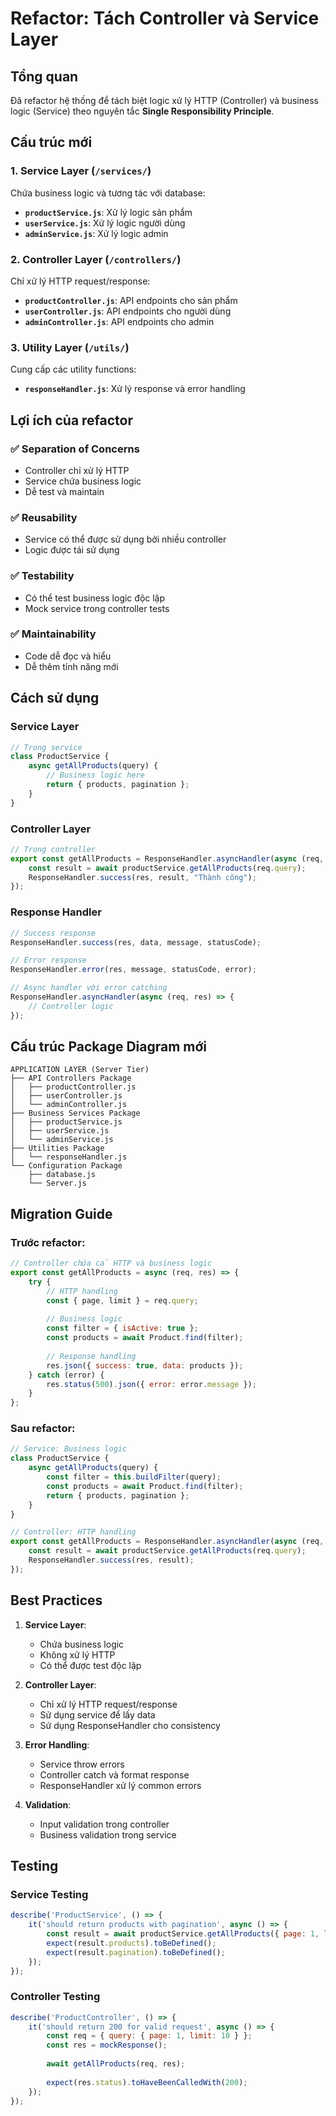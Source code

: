 # Refactor: Tách Controller và Service Layer

## Tổng quan

Đã refactor hệ thống để tách biệt logic xử lý HTTP (Controller) và business logic (Service) theo nguyên tắc **Single Responsibility Principle**.

## Cấu trúc mới

### 1. **Service Layer** (`/services/`)
Chứa business logic và tương tác với database:

- **`productService.js`**: Xử lý logic sản phẩm
- **`userService.js`**: Xử lý logic người dùng  
- **`adminService.js`**: Xử lý logic admin

### 2. **Controller Layer** (`/controllers/`)
Chỉ xử lý HTTP request/response:

- **`productController.js`**: API endpoints cho sản phẩm
- **`userController.js`**: API endpoints cho người dùng
- **`adminController.js`**: API endpoints cho admin

### 3. **Utility Layer** (`/utils/`)
Cung cấp các utility functions:

- **`responseHandler.js`**: Xử lý response và error handling

## Lợi ích của refactor

### ✅ **Separation of Concerns**
- Controller chỉ xử lý HTTP
- Service chứa business logic
- Dễ test và maintain

### ✅ **Reusability**
- Service có thể được sử dụng bởi nhiều controller
- Logic được tái sử dụng

### ✅ **Testability**
- Có thể test business logic độc lập
- Mock service trong controller tests

### ✅ **Maintainability**
- Code dễ đọc và hiểu
- Dễ thêm tính năng mới

## Cách sử dụng

### Service Layer
```javascript
// Trong service
class ProductService {
    async getAllProducts(query) {
        // Business logic here
        return { products, pagination };
    }
}
```

### Controller Layer
```javascript
// Trong controller
export const getAllProducts = ResponseHandler.asyncHandler(async (req, res) => {
    const result = await productService.getAllProducts(req.query);
    ResponseHandler.success(res, result, "Thành công");
});
```

### Response Handler
```javascript
// Success response
ResponseHandler.success(res, data, message, statusCode);

// Error response
ResponseHandler.error(res, message, statusCode, error);

// Async handler với error catching
ResponseHandler.asyncHandler(async (req, res) => {
    // Controller logic
});
```

## Cấu trúc Package Diagram mới

```
APPLICATION LAYER (Server Tier)
├── API Controllers Package
│   ├── productController.js
│   ├── userController.js
│   └── adminController.js
├── Business Services Package
│   ├── productService.js
│   ├── userService.js
│   └── adminService.js
├── Utilities Package
│   └── responseHandler.js
└── Configuration Package
    ├── database.js
    └── Server.js
```

## Migration Guide

### Trước refactor:
```javascript
// Controller chứa cả HTTP và business logic
export const getAllProducts = async (req, res) => {
    try {
        // HTTP handling
        const { page, limit } = req.query;
        
        // Business logic
        const filter = { isActive: true };
        const products = await Product.find(filter);
        
        // Response handling
        res.json({ success: true, data: products });
    } catch (error) {
        res.status(500).json({ error: error.message });
    }
};
```

### Sau refactor:
```javascript
// Service: Business logic
class ProductService {
    async getAllProducts(query) {
        const filter = this.buildFilter(query);
        const products = await Product.find(filter);
        return { products, pagination };
    }
}

// Controller: HTTP handling
export const getAllProducts = ResponseHandler.asyncHandler(async (req, res) => {
    const result = await productService.getAllProducts(req.query);
    ResponseHandler.success(res, result);
});
```

## Best Practices

1. **Service Layer**:
   - Chứa business logic
   - Không xử lý HTTP
   - Có thể được test độc lập

2. **Controller Layer**:
   - Chỉ xử lý HTTP request/response
   - Sử dụng service để lấy data
   - Sử dụng ResponseHandler cho consistency

3. **Error Handling**:
   - Service throw errors
   - Controller catch và format response
   - ResponseHandler xử lý common errors

4. **Validation**:
   - Input validation trong controller
   - Business validation trong service

## Testing

### Service Testing
```javascript
describe('ProductService', () => {
    it('should return products with pagination', async () => {
        const result = await productService.getAllProducts({ page: 1, limit: 10 });
        expect(result.products).toBeDefined();
        expect(result.pagination).toBeDefined();
    });
});
```

### Controller Testing
```javascript
describe('ProductController', () => {
    it('should return 200 for valid request', async () => {
        const req = { query: { page: 1, limit: 10 } };
        const res = mockResponse();
        
        await getAllProducts(req, res);
        
        expect(res.status).toHaveBeenCalledWith(200);
    });
});
``` 